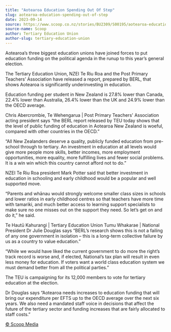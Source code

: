 ```yaml
---
title: "Aotearoa Education Spending Out Of Step"
slug: aotearoa-education-spending-out-of-step
date: 2023-09-14
source: https://www.scoop.co.nz/stories/BU2309/S00195/aotearoa-education-spending-out-of-step.htm
source-name: Scoop
author: Tertiary Education Union
author-slug: tertiary-education-union
---
```


<p>Aotearoa’s three biggest education unions have joined
forces to put education funding on the political agenda in
the runup to this year’s general election.</p>

<p>The
Tertiary Education Union, NZEI Te Riu Roa and the Post
Primary Teachers’ Association have released
a report, prepared by BERL, that shows Aotearoa is
significantly underinvesting in
education.</p>

<p>Education funding per student in New
Zealand is 27.8% lower than Canada, 22.4% lower than
Australia, 26.4% lower than the UK and 24.9% lower than the
OECD average.</p>

<p>Chris Abercrombie, Te Wehengarua | Post
Primary Teachers' Association acting president says “the
BERL report released by TEU today shows that the level of
public funding of education in Aotearoa New Zealand is
woeful, compared with other countries in the
OECD.”</p>

<p>“All New Zealanders deserve a quality,
publicly funded education from pre-school through to
tertiary. An investment in education at all levels would
give more people more skills, better incomes, more
employment opportunities, more equality, more fulfilling
lives and fewer social problems. It is a win win which this
country cannot afford not to do.”</p>

<p>NZEI Te Riu Roa
president Mark Potter said that better investment in
education in schooling and early childhood would be a
popular and well supported move.</p>

<p>“Parents and
whānau would strongly welcome smaller class sizes in
schools and lower ratios in early childhood centres so that
teachers have more time with tamariki, and much better
access to learning support specialists to make sure no one
misses out on the support they need. So let’s get on and
do it,” he said.</p>

<p>Te Hautū Kahurangi | Tertiary
Education Union Tumu Whakarae | National President Dr Julie
Douglas says “BERL’s research shows this is not a
failing of any one government in isolation – this is a
long-term collective failure by us as a country to value
education.”</p>

<p>“While we would have liked the current
government to do more the right’s track record is worse
and, if elected, National’s tax plan will result in even
less money for education. If voters want a world class
education system we must demand better from all the
political parties.”</p>

<p>The TEU is campaigning for its
12,000 members to vote for tertiary education at the
election.</p>

<p>Dr Douglas says “Aotearoa needs increases
to education funding that will bring our expenditure per
EFTS up to the OECD average over the next six years. We also
need a mandated staff voice in decisions that affect the
future of the tertiary sector and funding increases that are
fairly allocated to staff
costs.”</p>

<p>
<a href="http://www.scoop.co.nz/about/terms.html" target="_blank"><span>© Scoop Media</span></a>
         </p>